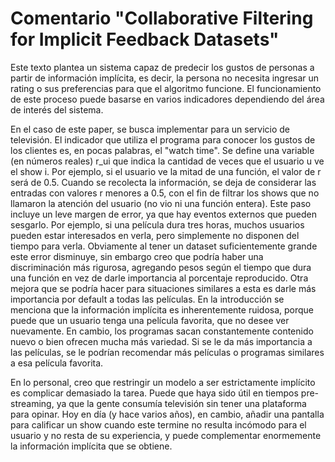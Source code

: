 # Comentario "Collaborative Filtering for Implicit Feedback Datasets"

Este texto plantea un sistema capaz de predecir los gustos de personas a partir de información implícita, es decir, la persona no necesita ingresar un rating o sus preferencias para que el algoritmo funcione. El funcionamiento de este proceso puede basarse en varios indicadores dependiendo del área de interés del sistema.

En el caso de este paper, se busca implementar para un servicio de televisión. El indicador que utiliza el programa para conocer los gustos de los clientes es, en pocas palabras, el "watch time". Se define una variable (en números reales) r_ui que indica la cantidad de veces que el usuario u ve el show i. Por ejemplo, si el usuario ve la mitad de una función, el valor de r será de 0.5. Cuando se recolecta la información, se deja de considerar las entradas con valores r menores a 0.5, con el fin de filtrar los shows que no llamaron la atención del usuario (no vio ni una función entera). Este paso incluye un leve margen de error, ya que hay eventos externos que pueden sesgarlo. Por ejemplo, si una película dura tres horas, muchos usuarios pueden estar interesados en verla, pero simplemente no disponen del tiempo para verla. Obviamente al tener un dataset suficientemente grande este error disminuye, sin embargo creo que podría haber una discriminación más rigurosa, agregando pesos según el tiempo que dura una función en vez de darle importancia al porcentaje reproducido. Otra mejora que se podría hacer para situaciones similares a esta es darle más importancia por default a todas las películas. En la introducción se menciona que la información implícita es inherentemente ruidosa, porque puede que un usuario tenga una película favorita, que no desee ver nuevamente. En cambio, los programas sacan constantemente contenido nuevo o bien ofrecen mucha más variedad. Si se le da más importancia a las películas, se le podrían recomendar más películas o programas similares a esa película favorita.

En lo personal, creo que restringir un modelo a ser estrictamente implícito es complicar demasiado la tarea. Puede que haya sido útil en tiempos pre-streaming, ya que la gente consumía televisión sin tener una plataforma para opinar. Hoy en día (y hace varios años), en cambio, añadir una pantalla para calificar un show cuando este termine no resulta incómodo para el usuario y no resta de su experiencia, y puede complementar enormemente la información implícita que se obtiene.



